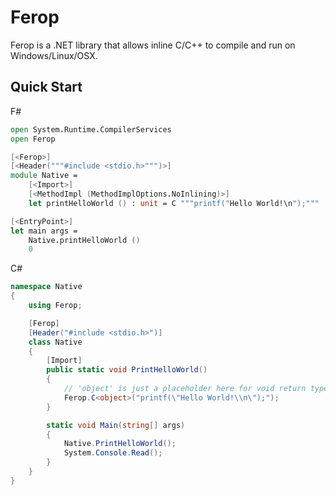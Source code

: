 Ferop
=

Ferop is a .NET library that allows inline C/C++ to compile and run on Windows/Linux/OSX.

Quick Start
-

F#
```fsharp
open System.Runtime.CompilerServices
open Ferop

[<Ferop>]
[<Header("""#include <stdio.h>""")>]
module Native =
    [<Import>]
    [<MethodImpl (MethodImplOptions.NoInlining)>]
    let printHelloWorld () : unit = C """printf("Hello World!\n");"""

[<EntryPoint>]
let main args =
    Native.printHelloWorld ()
    0
```

C#
```csharp
namespace Native
{
    using Ferop;

    [Ferop]
    [Header("#include <stdio.h>")]
    class Native
    {
        [Import]
        public static void PrintHelloWorld()
        {
            // 'object' is just a placeholder here for void return types.
            Ferop.C<object>("printf(\"Hello World!\\n\");");
        }

        static void Main(string[] args)
        {
            Native.PrintHelloWorld();
            System.Console.Read();
        }
    }
}
```
